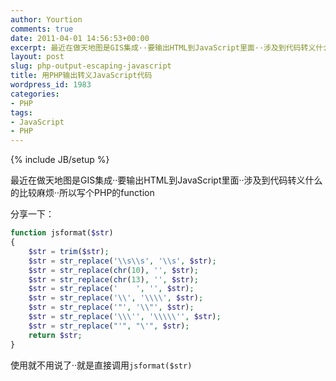 ```yaml
---
author: Yourtion
comments: true
date: 2011-04-01 14:56:53+00:00
excerpt: 最近在做天地图是GIS集成··要输出HTML到JavaScript里面··涉及到代码转义什么的比较麻烦··所以写个PHP的function
layout: post
slug: php-output-escaping-javascript
title: 用PHP输出转义JavaScript代码
wordpress_id: 1983
categories:
- PHP
tags:
- JavaScript
- PHP
---
```

{% include JB/setup %}

最近在做天地图是GIS集成··要输出HTML到JavaScript里面··涉及到代码转义什么的比较麻烦··所以写个PHP的function

分享一下：

```php
function jsformat($str)
{
    $str = trim($str);
    $str = str_replace('\\s\\s', '\\s', $str);
    $str = str_replace(chr(10), '', $str);
    $str = str_replace(chr(13), '', $str);
    $str = str_replace('	', '', $str);
    $str = str_replace('\\', '\\\\', $str);
    $str = str_replace('"', '\\"', $str);
    $str = str_replace('\\\'', '\\\\\'', $str);
    $str = str_replace("'", "\'", $str);
    return $str;
}
```

使用就不用说了··就是直接调用```jsformat($str)```
